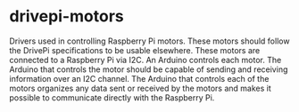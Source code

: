 # drivepi-motors
Drivers used in controlling Raspberry Pi motors. These motors should follow
the DrivePi specifications to be usable elsewhere. These motors are connected
to a Raspberry Pi via I2C. An Arduino controls each motor. The Arduino that
controls the motor should be capable of sending and receiving information over
an I2C channel. The Arduino that controls each of the motors organizes any
data sent or received by the motors and makes it possible to communicate
directly with the Raspberry Pi.